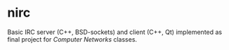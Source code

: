 # nirc
Basic IRC server (C++, BSD-sockets) and client (C++, Qt) implemented as final project for *Computer Networks* classes.

